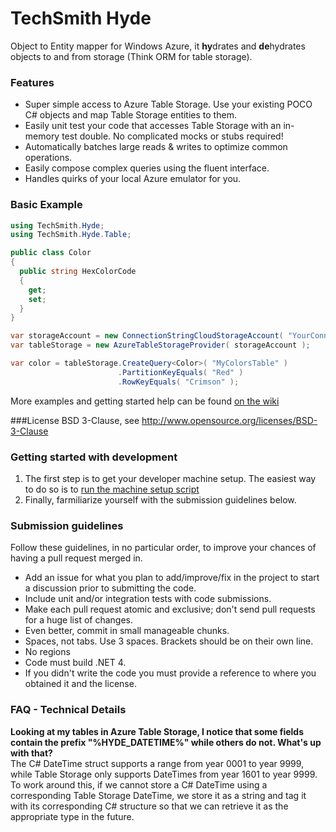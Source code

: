 TechSmith Hyde
========================

Object to Entity mapper for Windows Azure, it **hy**drates and **de**hydrates objects to and from storage (Think ORM for table storage).

### Features
 * Super simple access to Azure Table Storage. Use your existing POCO C# objects and map Table Storage entities to them.
 * Easily unit test your code that accesses Table Storage with an in-memory test double. No complicated mocks or stubs required!
 * Automatically batches large reads & writes to optimize common operations.
 * Easily compose complex queries using the fluent interface.
 * Handles quirks of your local Azure emulator for you.

### Basic Example

```csharp
using TechSmith.Hyde;
using TechSmith.Hyde.Table;

public class Color
{
  public string HexColorCode
  {
    get;
    set;
  }
}

var storageAccount = new ConnectionStringCloudStorageAccount( "YourConnectionStringHere" );
var tableStorage = new AzureTableStorageProvider( storageAccount );

var color = tableStorage.CreateQuery<Color>( "MyColorsTable" )
                        .PartitionKeyEquals( "Red" )
                        .RowKeyEquals( "Crimson" );

```

More examples and getting started help can be found [on the wiki](https://github.com/TechSmith/hyde/wiki/Getting-Started)

###License
BSD 3-Clause, see http://www.opensource.org/licenses/BSD-3-Clause

### Getting started with development
 1. The first step is to get your developer machine setup. The easiest way to do so is to [run the machine setup script](tools/machinesetup.bat)
 1. Finally, farmiliarize yourself with the submission guidelines below.

### Submission guidelines
Follow these guidelines, in no particular order, to improve your chances of having a pull request merged in.

 * Add an issue for what you plan to add/improve/fix in the project to start a discussion prior to submitting the code.
 * Include unit and/or integration tests with code submissions.
 * Make each pull request atomic and exclusive; don't send pull requests for a huge list of changes.
 * Even better, commit in small manageable chunks.
 * Spaces, not tabs. Use 3 spaces. Brackets should be on their own line.
 * No regions
 * Code must build .NET 4.
 * If you didn't write the code you must provide a reference to where you obtained it and the license. 

### FAQ - Technical Details 
**Looking at my tables in Azure Table Storage, I notice that some fields contain the prefix "%HYDE_DATETIME%" while others do not. What's up with that?**  
The C# DateTime struct supports a range from year 0001 to year 9999, while Table Storage only supports DateTimes from year 1601 to year 9999. To work around 
this, if we cannot store a C# DateTime using a corresponding Table Storage DateTime, we store it as a string and tag it with its corresponding C# structure so that
we can retrieve it as the appropriate type in the future.
